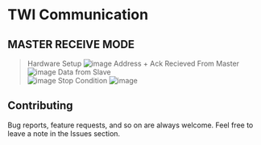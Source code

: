 # TWI Communication
## MASTER RECEIVE MODE
> Hardware Setup 
![image](https://drive.google.com/uc?export=download&id=1lyAj4Y32H3tYl8HhaHGk3Z1HhRiJrq6-)
> Address + Ack Recieved From Master  
![image](https://drive.google.com/uc?export=download&id=1yNCwyaqwfSccLwZYTGRsi0Su_imS8TMy)
>Data from Slave 	 
![image](https://drive.google.com/uc?export=download&id=1trWDB2LCmMPs2vZNhJ7b_QEPfyDEHXMa)
> Stop Condition 
![image](https://drive.google.com/uc?export=download&id=16ITozpfb5ex2NiaouREiISM8BnCygsQG)


## Contributing  
Bug reports, feature requests, and so on are always welcome. Feel free to leave a note in the Issues section.
